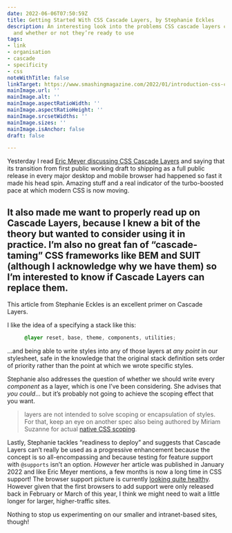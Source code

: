 ```yaml
---
date: 2022-06-06T07:50:59Z
title: Getting Started With CSS Cascade Layers, by Stephanie Eckles
description: An interesting look into the problems CSS cascade layers could solve,
  and whether or not they’re ready to use
tags:
- link
- organisation
- cascade
- specificity
- css
noteWithTitle: false
linkTarget: https://www.smashingmagazine.com/2022/01/introduction-css-cascade-layers/
mainImage.url: ''
mainImage.alt: ''
mainImage.aspectRatioWidth: ''
mainImage.aspectRatioHeight: ''
mainImage.srcsetWidths: ''
mainImage.sizes: ''
mainImage.isAnchor: false
draft: false

---
```

Yesterday I read [Eric Meyer discussing CSS Cascade Layers](https://aneventapart.com/news/post/looking-ahead-june-2022) and saying that its transition from first public working draft to shipping as a full public release in every major desktop and mobile browser had happened so fast it made his head spin. Amazing stuff and a real indicator of the turbo-boosted pace at which modern CSS is now moving. 

It also made me want to properly read up on Cascade Layers, because I knew a bit of the theory but wanted to consider using it in practice. I’m also no great fan of “cascade-taming” CSS frameworks like BEM and SUIT (although I acknowledge why we have them) so I’m interested to know if Cascade Layers can replace them.
---

This article from Stephanie Eckles is an excellent primer on Cascade Layers.

I like the idea of a specifying a stack like this:

<figure>
  
``` css
@layer reset, base, theme, components, utilities;
```
  
</figure>

…and being able to write styles into any of those layers at _any point_ in our stylesheet, safe in the knowledge that the original stack definition sets order of priority rather than the point at which we wrote specific styles.

Stephanie also addresses the question of whether we should write every _component_ as a layer, which is one I’ve been considering. She advises that _you could_… but it’s probably not going to achieve the scoping effect that you want.

> layers are not intended to solve scoping or encapsulation of styles. For that, keep an eye on another spec also being authored by Miriam Suzanne for actual [native CSS scoping](https://css.oddbird.net/scope/explainer/).

Lastly, Stephanie tackles “readiness to deploy” and suggests that Cascade Layers can’t really be used as a progressive enhancement because the concept is so all-encompassing and because testing for feature support with `@supports` isn’t an option. _However_ her article was published in January 2022 and like Eric Meyer mentions, a few months is now a long time in CSS support! The browser support picture is currently [looking quite healthy](https://caniuse.com/?search=cascade%20layers). However given that the first browsers to add support were only released back in February or March of this year, I think we might need to wait a little longer for larger, higher-traffic sites. 

Nothing to stop us experimenting on our smaller and intranet-based sites, though!